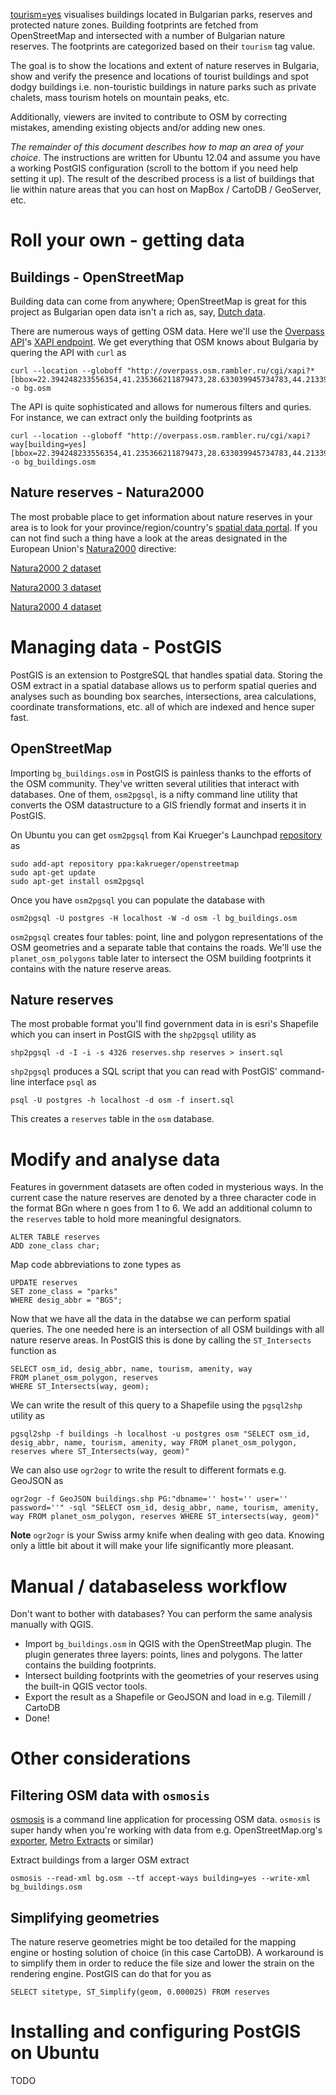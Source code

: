 [tourism=yes](http://apps.ndkv.nl/tourism=yes)
 visualises buildings located in Bulgarian parks, reserves and protected nature zones. Building footprints are fetched from OpenStreetMap and intersected with a number of Bulgarian nature reserves. The footprints are categorized based on their ```tourism``` tag value. 

The goal is to show the locations and extent of nature reserves in Bulgaria, show and verify the presence and locations of tourist buildings and spot dodgy buildings i.e. non-touristic buildings in nature parks such as private chalets, mass tourism hotels on mountain peaks, etc.

Additionally, viewers are invited to contribute to OSM by correcting mistakes, amending existing objects and/or adding new ones. 

*The remainder of this document describes how to map an area of your choice*. The instructions are written for Ubuntu 12.04 and assume you have a working PostGIS configuration (scroll to the bottom if you need help setting it up). The result of the described process is a list of buildings that lie within nature areas that you can host on MapBox / CartoDB / GeoServer, etc. 

Roll your own - getting data
============================
Buildings - OpenStreetMap
-------------------------
Building data can come from anywhere; OpenStreetMap is great for this project as Bulgarian open data isn't a rich as, say, [Dutch data](http://citysdk.waag.org/buildings/).

There are numerous ways of getting OSM data. Here we'll use the [Overpass API](http://wiki.openstreetmap.org/wiki/Overpass_API)'s [XAPI endpoint](http://wiki.openstreetmap.org/wiki/Overpass_API/XAPI_Compatibility_Layer). We get everything that OSM knows about Bulgaria by quering the API with ```curl``` as

    curl --location --globoff "http://overpass.osm.rambler.ru/cgi/xapi?*[bbox=22.394248233556354,41.235366211879473,28.633039945734783,44.213393561835581]" -o bg.osm

The API is quite sophisticated and allows for numerous filters and quries. For instance, we can extract only the building footprints as

    curl --location --globoff "http://overpass.osm.rambler.ru/cgi/xapi?way[building=yes][bbox=22.394248233556354,41.235366211879473,28.633039945734783,44.213393561835581]" -o bg_buildings.osm

Nature reserves - Natura2000
----------------------------
The most probable place to get information about nature reserves in your area is to look for your province/region/country's [spatial data portal](http://www.geo.admin.ch/internet/geoportal/en/home.html). If you can not find such a thing have a look at the areas designated in the European Union's [Natura2000](http://en.wikipedia.org/wiki/Natura_2000) directive:
    
[Natura2000 2 dataset](http://www.eea.europa.eu/data-and-maps/data/natura-2)

[Natura2000 3 dataset](http://www.eea.europa.eu/data-and-maps/data/natura-3)

[Natura2000 4 dataset](http://www.eea.europa.eu/data-and-maps/data/natura-4)

Managing data - PostGIS
=======================
PostGIS is an extension to PostgreSQL that handles spatial data. Storing the OSM extract in a spatial database allows us to perform spatial queries and analyses such as bounding box searches, intersections, area calculations, coordinate transformations, etc. all of which are indexed and hence super fast. 


OpenStreetMap
-------------
Importing ```bg_buildings.osm``` in PostGIS is painless thanks to the efforts of the OSM community. They've written several utilities that interact with databases. One of them, ```osm2pgsql```, is a nifty command line utility that converts the OSM datastructure to a GIS friendly format and inserts it in PostGIS.

On Ubuntu you can get ```osm2pgsql``` from Kai Krueger's Launchpad [repository](https://launchpad.net/~kakrueger/+archive/openstreetmap) as

    sudo add-apt repository ppa:kakrueger/openstreetmap
    sudo apt-get update
    sudo apt-get install osm2pgsql

Once you have ```osm2pgsql``` you can populate the database with

    osm2pgsql -U postgres -H localhost -W -d osm -l bg_buildings.osm

```osm2pgsql``` creates four tables: point, line and polygon representations of the OSM geometries and a separate table that contains the roads. We'll use the ```planet_osm_polygons``` table later to intersect the OSM building footprints it contains with the nature reserve areas. 

Nature reserves
----------------
The most probable format you'll find government data in is esri's Shapefile which you can insert in PostGIS with the ```shp2pgsql``` utility as

    shp2pgsql -d -I -i -s 4326 reserves.shp reserves > insert.sql

```shp2pgsql``` produces a SQL script that you can read with PostGIS' command-line interface ```psql``` as

    psql -U postgres -h localhost -d osm -f insert.sql    

This creates a ```reserves``` table in the ```osm``` database.

Modify and analyse data
=======================
Features in government datasets are often coded in mysterious ways. In the current case the nature reserves are denoted by a three character code in the format BGn where n goes from 1 to 6. We add an additional column to the ```reserves``` table to hold more meaningful designators. 

    ALTER TABLE reserves
    ADD zone_class char;

Map code abbreviations to zone types as

    UPDATE reserves
    SET zone_class = "parks"
    WHERE desig_abbr = "BG5";

Now that we have all the data in the databse we can perform spatial queries. The one needed here is an intersection of all OSM buildings with all nature reserve areas. In PostGIS this is done by calling the ```ST_Intersects``` function as
    
    SELECT osm_id, desig_abbr, name, tourism, amenity, way 
    FROM planet_osm_polygon, reserves
    WHERE ST_Intersects(way, geom);

We can write the result of this query to a Shapefile using the ```pgsql2shp``` utility as

    pgsql2shp -f buildings -h localhost -u postgres osm "SELECT osm_id, desig_abbr, name, tourism, amenity, way FROM planet_osm_polygon, reserves where ST_Intersects(way, geom)"

We can also use ```ogr2ogr``` to write the result to different formats e.g. GeoJSON as

    ogr2ogr -f GeoJSON buildings.shp PG:"dbname='' host='' user='' password=''" -sql "SELECT osm_id, desig_abbr, name, tourism, amenity, way FROM planet_osm_polygon, reserves WHERE ST_intersects(way, geom)"

**Note** ```ogr2ogr``` is your Swiss army knife when dealing with geo data. Knowing only a little bit about it will make your life significantly more pleasant.


Manual / databaseless workflow
==============================
Don't want to bother with databases? You can perform the same analysis manually with QGIS. 


* Import ```bg_buildings.osm``` in QGIS with the OpenStreetMap plugin. The plugin generates three layers: points, lines and polygons. The latter contains the building footprints. 
* Intersect building footprints with the geometries of your reserves using the built-in QGIS vector tools. 
* Export the result as a Shapefile or GeoJSON and load in e.g. Tilemill / CartoDB
* Done! 

Other considerations
====================

Filtering OSM data with ```osmosis```
-------------------------------------
[osmosis](http://wiki.openstreetmap.org/wiki/Osmosis) is a command line application for processing OSM data. ```osmosis``` is super handy when you're working with data from e.g. OpenStreetMap.org's [exporter](http://www.openstreetmap.org/export), [Metro Extracts](http://metro.teczno.com/#sofia) or similar)

Extract buildings from a larger OSM extract

    osmosis --read-xml bg.osm --tf accept-ways building=yes --write-xml bg_buildings.osm
        
Simplifying geometries
----------------------
The nature reserve geometries might be too detailed for the mapping engine or hosting solution of choice (in this case CartoDB). A workaround is to simplify them in order to reduce the file size and lower the strain on the rendering engine. PostGIS can do that for you as 

    SELECT sitetype, ST_Simplify(geom, 0.000025) FROM reserves

Installing and configuring PostGIS on Ubuntu
============================================

TODO
